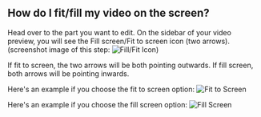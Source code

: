 ## How do I fit/fill my video on the screen?

Head over to the part you want to edit. On the sidebar of your video preview, you will see the Fill screen/Fit to screen icon (two arrows). (screenshot image of this step: ![Fill/Fit Icon](https://downloads.intercomcdn.com/i/o/779924705/5f7cf9fe778f0fd04506c1f9/image.png))

If fit to screen, the two arrows will be both pointing outwards. If fill screen, both arrows will be pointing inwards.

Here's an example if you choose the fit to screen option:
![Fit to Screen](https://downloads.intercomcdn.com/i/o/779926881/b89a325c3fd061302c1a054e/image.png)

Here's an example if you choose the fill screen option:
![Fill Screen](https://downloads.intercomcdn.com/i/o/779927872/678edcbb922a622353dfc1d4/image.png)
